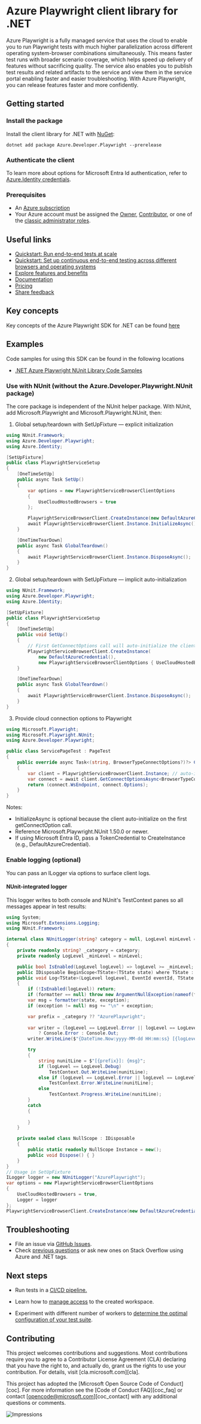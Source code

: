 # Azure Playwright client library for .NET

Azure Playwright is a fully managed service that uses the cloud to enable you to run Playwright tests with much higher parallelization across different operating system-browser combinations simultaneously. This means faster test runs with broader scenario coverage, which helps speed up delivery of features without sacrificing quality. The service also enables you to publish test results and related artifacts to the service and view them in the service portal enabling faster and easier troubleshooting. With Azure Playwright, you can release features faster and more confidently.

## Getting started

### Install the package

Install the client library for .NET with [NuGet](https://www.nuget.org/):

```dotnetcli
dotnet add package Azure.Developer.Playwright --prerelease
```

### Authenticate the client

To learn more about options for Microsoft Entra Id authentication, refer to [Azure.Identity credentials](https://github.com/Azure/azure-sdk-for-net/tree/main/sdk/identity/Azure.Identity#credentials).

### Prerequisites

- An [Azure subscription](https://azure.microsoft.com/free/dotnet/)
- Your Azure account must be assigned the [Owner](https://learn.microsoft.com/azure/role-based-access-control/built-in-roles#owner), [Contributor](https://learn.microsoft.com/azure/role-based-access-control/built-in-roles#contributor), or one of the [classic administrator roles](https://learn.microsoft.com/azure/role-based-access-control/rbac-and-directory-admin-roles#classic-subscription-administrator-roles).

## Useful links
- [Quickstart: Run end-to-end tests at scale](https://aka.ms/pww/docs/quickstart)
- [Quickstart: Set up continuous end-to-end testing across different browsers and operating systems](https://aka.ms/pww/docs/ci)
- [Explore features and benefits](https://aka.ms/pww/docs/about)
- [Documentation](https://aka.ms/pww/docs)
- [Pricing](https://aka.ms/pww/docs/pricing)
- [Share feedback](https://aka.ms/pww/docs/feedback)

## Key concepts

Key concepts of the Azure Playwright SDK for .NET can be found [here](https://aka.ms/pww/docs/overview)

## Examples

Code samples for using this SDK can be found in the following locations
- [.NET Azure Playwright NUnit Library Code Samples](https://aka.ms/pww/samples)

### Use with NUnit (without the Azure.Developer.Playwright.NUnit package)

The core package is independent of the NUnit helper package. With NUnit, add Microsoft.Playwright and Microsoft.Playwright.NUnit, then:

1) Global setup/teardown with SetUpFixture — explicit initialization

```csharp
using NUnit.Framework;
using Azure.Developer.Playwright;
using Azure.Identity;

[SetUpFixture]
public class PlaywrightServiceSetup
{
    [OneTimeSetUp]
    public async Task SetUp()
    {
        var options = new PlaywrightServiceBrowserClientOptions
        {
            UseCloudHostedBrowsers = true
        };

        PlaywrightServiceBrowserClient.CreateInstance(new DefaultAzureCredential(), options);
        await PlaywrightServiceBrowserClient.Instance.InitializeAsync();
    }

    [OneTimeTearDown]
    public async Task GlobalTeardown()
    {
        await PlaywrightServiceBrowserClient.Instance.DisposeAsync();
    }
}
```

2) Global setup/teardown with SetUpFixture — implicit auto-initialization

```csharp
using NUnit.Framework;
using Azure.Developer.Playwright;
using Azure.Identity;

[SetUpFixture]
public class PlaywrightServiceSetup
{
    [OneTimeSetUp]
    public void SetUp()
    {
        // First GetConnectOptions call will auto-initialize the client.
        PlaywrightServiceBrowserClient.CreateInstance(
            new DefaultAzureCredential(),
            new PlaywrightServiceBrowserClientOptions { UseCloudHostedBrowsers = true });
    }

    [OneTimeTearDown]
    public async Task GlobalTeardown()
    {
        await PlaywrightServiceBrowserClient.Instance.DisposeAsync();
    }
}
```

3) Provide cloud connection options to Playwright

```csharp
using Microsoft.Playwright;
using Microsoft.Playwright.NUnit;
using Azure.Developer.Playwright;

public class ServicePageTest : PageTest
{
    public override async Task<(string, BrowserTypeConnectOptions?)?> ConnectOptionsAsync()
    {
        var client = PlaywrightServiceBrowserClient.Instance; // auto-initializes if not already
        var connect = await client.GetConnectOptionsAsync<BrowserTypeConnectOptions>();
        return (connect.WsEndpoint, connect.Options);
    }
}
```

Notes:
- InitializeAsync is optional because the client auto-initialize on the first getConnectOption call.
- Reference Microsoft.Playwright.NUnit 1.50.0 or newer.
- If using Microsoft Entra ID, pass a TokenCredential to CreateInstance (e.g., DefaultAzureCredential).

### Enable logging (optional)

You can pass an ILogger via options to surface client logs. 

#### NUnit-integrated logger

This logger writes to both console and NUnit's TestContext panes so all messages appear in test results:

```csharp
using System;
using Microsoft.Extensions.Logging;
using NUnit.Framework;

internal class NUnitLogger(string? category = null, LogLevel minLevel = LogLevel.Information) : ILogger
{
    private readonly string? _category = category;
    private readonly LogLevel _minLevel = minLevel;

    public bool IsEnabled(LogLevel logLevel) => logLevel >= _minLevel;
    public IDisposable BeginScope<TState>(TState state) where TState : notnull => NullScope.Instance;
    public void Log<TState>(LogLevel logLevel, EventId eventId, TState state, Exception? exception, Func<TState, Exception?, string> formatter)
    {
        if (!IsEnabled(logLevel)) return;
        if (formatter == null) throw new ArgumentNullException(nameof(formatter));
        var msg = formatter(state, exception);
        if (exception != null) msg += "\n" + exception;

        var prefix = _category ?? "AzurePlaywright";
        
        var writer = (logLevel == LogLevel.Error || logLevel == LogLevel.Critical) 
            ? Console.Error : Console.Out;
        writer.WriteLine($"{DateTime.Now:yyyy-MM-dd HH:mm:ss} [{logLevel}] {prefix}: {msg}");

        try
        {
            string nunitLine = $"[{prefix}]: {msg}";
            if (logLevel == LogLevel.Debug)
                TestContext.Out.WriteLine(nunitLine);
            else if (logLevel == LogLevel.Error || logLevel == LogLevel.Critical)
                TestContext.Error.WriteLine(nunitLine);
            else
                TestContext.Progress.WriteLine(nunitLine);
        }
        catch
        {
          
        }
    }

    private sealed class NullScope : IDisposable
    {
        public static readonly NullScope Instance = new();
        public void Dispose() { }
    }
}
// Usage in SetUpFixture
ILogger logger = new NUnitLogger("AzurePlaywright");
var options = new PlaywrightServiceBrowserClientOptions 
{ 
    UseCloudHostedBrowsers = true,
    Logger = logger
};
PlaywrightServiceBrowserClient.CreateInstance(new DefaultAzureCredential(), options);
```


## Troubleshooting

-   File an issue via [GitHub Issues](https://github.com/Azure/azure-sdk-for-net/issues).
-   Check [previous questions](https://stackoverflow.com/questions/tagged/azure+.net) or ask new ones on Stack Overflow using Azure and .NET tags.

## Next steps

- Run tests in a [CI/CD pipeline.](https://aka.ms/pww/docs/configure-pipeline)

- Learn how to [manage access](https://aka.ms/pww/docs/manage-access) to the created workspace.

- Experiment with different number of workers to [determine the optimal configuration of your test suite](https://aka.ms/pww/docs/parallelism).

## Contributing

This project welcomes contributions and suggestions.  Most contributions require
you to agree to a Contributor License Agreement (CLA) declaring that you have
the right to, and actually do, grant us the rights to use your contribution. For
details, visit [cla.microsoft.com][cla].

This project has adopted the [Microsoft Open Source Code of Conduct][coc].
For more information see the [Code of Conduct FAQ][coc_faq] or contact
[opencode@microsoft.com][coc_contact] with any additional questions or comments.

![Impressions](https://azure-sdk-impressions.azurewebsites.net/api/impressions/azure-sdk-for-net/sdk/loadtestservice/Azure.Developer.Playwright/README.png)